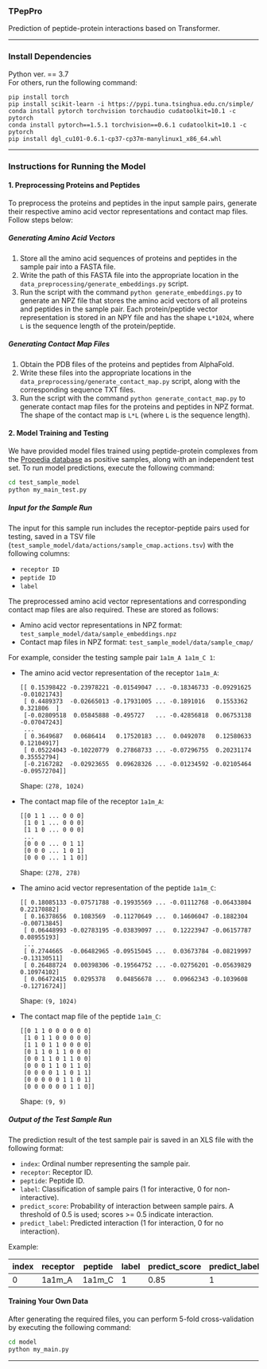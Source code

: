 ### TPepPro
Prediction of peptide-protein interactions based on Transformer.
***
### Install Dependencies
Python ver. == 3.7  
For others, run the following command:   
```
pip install torch
pip install scikit-learn -i https://pypi.tuna.tsinghua.edu.cn/simple/
conda install pytorch torchvision torchaudio cudatoolkit=10.1 -c pytorch
conda install pytorch==1.5.1 torchvision==0.6.1 cudatoolkit=10.1 -c pytorch
pip install dgl_cu101-0.6.1-cp37-cp37m-manylinux1_x86_64.whl 

```
***
### Instructions for Running the Model

#### 1. Preprocessing Proteins and Peptides

To preprocess the proteins and peptides in the input sample pairs, generate their respective amino acid vector representations and contact map files. Follow steps below:

##### Generating Amino Acid Vectors

1. Store all the amino acid sequences of proteins and peptides in the sample pair into a FASTA file.
2. Write the path of this FASTA file into the appropriate location in the `data_preprocessing/generate_embeddings.py` script.
3. Run the script with the command `python generate_embeddings.py` to generate an NPZ file that stores the amino acid vectors of all proteins and peptides in the sample pair. Each protein/peptide vector representation is stored in an NPY file and has the shape `L*1024`, where `L` is the sequence length of the protein/peptide.

##### Generating Contact Map Files

1. Obtain the PDB files of the proteins and peptides from AlphaFold.
2. Write these files into the appropriate locations in the `data_preprocessing/generate_contact_map.py` script, along with the corresponding sequence TXT files.
3. Run the script with the command `python generate_contact_map.py` to generate contact map files for the proteins and peptides in NPZ format. The shape of the contact map is `L*L` (where `L` is the sequence length).

#### 2. Model Training and Testing

We have provided model files trained using peptide-protein complexes from the [Propedia database](http://bioinfo.dcc.ufmg.br/propedia2/index.php/download) as positive samples, along with an independent test set. To run model predictions, execute the following command:

```sh
cd test_sample_model
python my_main_test.py
```

##### Input for the Sample Run

The input for this sample run includes the receptor-peptide pairs used for testing, saved in a TSV file (`test_sample_model/data/actions/sample_cmap.actions.tsv`) with the following columns:

- `receptor ID`
- `peptide ID`
- `label`

The preprocessed amino acid vector representations and corresponding contact map files are also required. These are stored as follows:

- Amino acid vector representations in NPZ format: `test_sample_model/data/sample_embeddings.npz`
- Contact map files in NPZ format: `test_sample_model/data/sample_cmap/`

For example, consider the testing sample pair `1a1m_A 1a1m_C 1`:

- The amino acid vector representation of the receptor `1a1m_A`:
  ```plaintext
  [[ 0.15398422 -0.23978221 -0.01549047 ... -0.18346733 -0.09291625 -0.01021743]
   [ 0.4489373  -0.02665013 -0.17931005 ... -0.1891016   0.1553362   0.321806  ]
   [-0.02809518  0.05845888 -0.495727   ... -0.42856818  0.06753138 -0.07047243]
   ...
   [ 0.3649687   0.0686414   0.17520183 ...  0.0492078   0.12580633  0.12104917]
   [ 0.05224043 -0.10220779  0.27868733 ... -0.07296755  0.20231174  0.35552794]
   [-0.2167282  -0.02923655  0.09628326 ... -0.01234592 -0.02105464 -0.09572704]]
  ```
  Shape: `(278, 1024)`

- The contact map file of the receptor `1a1m_A`:
  ```plaintext
  [[0 1 1 ... 0 0 0]
   [1 0 1 ... 0 0 0]
   [1 1 0 ... 0 0 0]
   ...
   [0 0 0 ... 0 1 1]
   [0 0 0 ... 1 0 1]
   [0 0 0 ... 1 1 0]]
  ```
  Shape: `(278, 278)`

- The amino acid vector representation of the peptide `1a1m_C`:
  ```plaintext
  [[ 0.18085133 -0.07571788 -0.19935569 ... -0.01112768 -0.06433804  0.22170882]
   [ 0.16378656  0.1083569  -0.11270649 ...  0.14606047 -0.1882304  -0.00713845]
   [ 0.06448993 -0.02783195 -0.03839097 ...  0.12223947 -0.06157787  0.08955193]
   ...
   [ 0.2744665  -0.06482965 -0.09515045 ...  0.03673784 -0.08219997 -0.13130511]
   [ 0.26488724  0.00398306 -0.19564752 ... -0.02756201 -0.05639829  0.10974102]
   [ 0.06472415  0.0295378   0.04856678 ...  0.09662343 -0.1039608  -0.12716724]]
  ```
  Shape: `(9, 1024)`

- The contact map file of the peptide `1a1m_C`:
  ```plaintext
  [[0 1 1 0 0 0 0 0 0]
   [1 0 1 1 0 0 0 0 0]
   [1 1 0 1 1 0 0 0 0]
   [0 1 1 0 1 1 0 0 0]
   [0 0 1 1 0 1 1 0 0]
   [0 0 0 1 1 0 1 1 0]
   [0 0 0 0 1 1 0 1 1]
   [0 0 0 0 0 1 1 0 1]
   [0 0 0 0 0 0 1 1 0]]
  ```
  Shape: `(9, 9)`

##### Output of the Test Sample Run

The prediction result of the test sample pair is saved in an XLS file with the following format:

- `index`: Ordinal number representing the sample pair.
- `receptor`: Receptor ID.
- `peptide`: Peptide ID.
- `label`: Classification of sample pairs (1 for interactive, 0 for non-interactive).
- `predict_score`: Probability of interaction between sample pairs. A threshold of 0.5 is used; scores >= 0.5 indicate interaction.
- `predict_label`: Predicted interaction (1 for interaction, 0 for no interaction).

Example:

| index | receptor | peptide | label | predict_score | predict_label |
|----|-----------|---------|------|---------------|---------------|
| 0  | 1a1m_A    | 1a1m_C  | 1    | 0.85          | 1             |

#### Training Your Own Data

After generating the required files, you can perform 5-fold cross-validation by executing the following command:

```sh
cd model
python my_main.py
```

---


